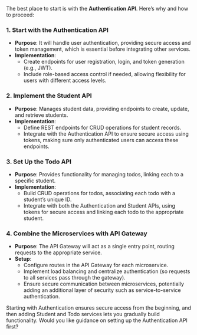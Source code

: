 The best place to start is with the **Authentication API**. Here’s why and how to proceed:

### 1. **Start with the Authentication API**
   - **Purpose**: It will handle user authentication, providing secure access and token management, which is essential before integrating other services.
   - **Implementation**:
     - Create endpoints for user registration, login, and token generation (e.g., JWT).
     - Include role-based access control if needed, allowing flexibility for users with different access levels.

### 2. **Implement the Student API**
   - **Purpose**: Manages student data, providing endpoints to create, update, and retrieve students.
   - **Implementation**:
     - Define REST endpoints for CRUD operations for student records.
     - Integrate with the Authentication API to ensure secure access using tokens, making sure only authenticated users can access these endpoints.

### 3. **Set Up the Todo API**
   - **Purpose**: Provides functionality for managing todos, linking each to a specific student.
   - **Implementation**:
     - Build CRUD operations for todos, associating each todo with a student’s unique ID.
     - Integrate with both the Authentication and Student APIs, using tokens for secure access and linking each todo to the appropriate student.

### 4. **Combine the Microservices with API Gateway**
   - **Purpose**: The API Gateway will act as a single entry point, routing requests to the appropriate service.
   - **Setup**:
     - Configure routes in the API Gateway for each microservice.
     - Implement load balancing and centralize authentication (so requests to all services pass through the gateway).
     - Ensure secure communication between microservices, potentially adding an additional layer of security such as service-to-service authentication.

Starting with Authentication ensures secure access from the beginning, and then adding Student and Todo services lets you gradually build functionality. Would you like guidance on setting up the Authentication API first?
